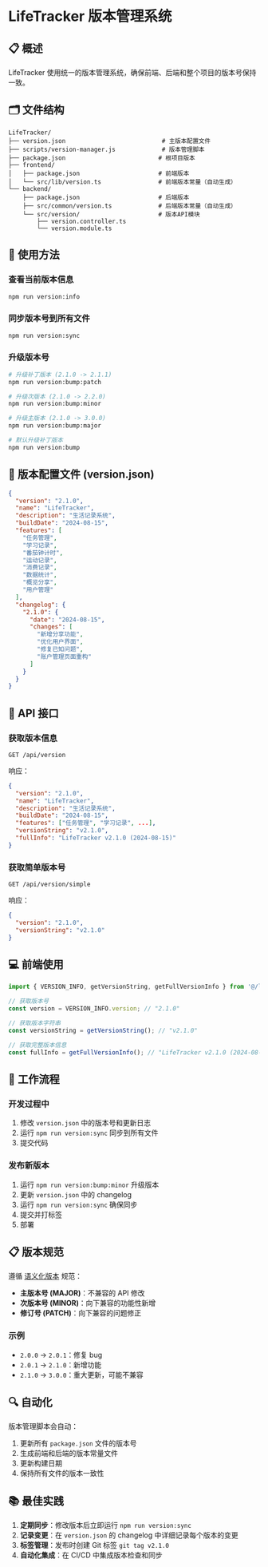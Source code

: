 # LifeTracker 版本管理系统

## 📋 概述

LifeTracker 使用统一的版本管理系统，确保前端、后端和整个项目的版本号保持一致。

## 🗂️ 文件结构

```
LifeTracker/
├── version.json                           # 主版本配置文件
├── scripts/version-manager.js             # 版本管理脚本
├── package.json                          # 根项目版本
├── frontend/
│   ├── package.json                      # 前端版本
│   └── src/lib/version.ts                # 前端版本常量（自动生成）
└── backend/
    ├── package.json                      # 后端版本
    ├── src/common/version.ts             # 后端版本常量（自动生成）
    └── src/version/                      # 版本API模块
        ├── version.controller.ts
        └── version.module.ts
```

## 🔧 使用方法

### 查看当前版本信息
```bash
npm run version:info
```

### 同步版本号到所有文件
```bash
npm run version:sync
```

### 升级版本号
```bash
# 升级补丁版本 (2.1.0 -> 2.1.1)
npm run version:bump:patch

# 升级次版本 (2.1.0 -> 2.2.0)
npm run version:bump:minor

# 升级主版本 (2.1.0 -> 3.0.0)
npm run version:bump:major

# 默认升级补丁版本
npm run version:bump
```

## 📝 版本配置文件 (version.json)

```json
{
  "version": "2.1.0",
  "name": "LifeTracker",
  "description": "生活记录系统",
  "buildDate": "2024-08-15",
  "features": [
    "任务管理",
    "学习记录",
    "番茄钟计时",
    "运动记录", 
    "消费记录",
    "数据统计",
    "概览分享",
    "用户管理"
  ],
  "changelog": {
    "2.1.0": {
      "date": "2024-08-15",
      "changes": [
        "新增分享功能",
        "优化用户界面",
        "修复已知问题",
        "账户管理页面重构"
      ]
    }
  }
}
```

## 🚀 API 接口

### 获取版本信息
```
GET /api/version
```

响应：
```json
{
  "version": "2.1.0",
  "name": "LifeTracker",
  "description": "生活记录系统",
  "buildDate": "2024-08-15",
  "features": ["任务管理", "学习记录", ...],
  "versionString": "v2.1.0",
  "fullInfo": "LifeTracker v2.1.0 (2024-08-15)"
}
```

### 获取简单版本号
```
GET /api/version/simple
```

响应：
```json
{
  "version": "2.1.0",
  "versionString": "v2.1.0"
}
```

## 💻 前端使用

```typescript
import { VERSION_INFO, getVersionString, getFullVersionInfo } from '@/lib/version';

// 获取版本号
const version = VERSION_INFO.version; // "2.1.0"

// 获取版本字符串
const versionString = getVersionString(); // "v2.1.0"

// 获取完整版本信息
const fullInfo = getFullVersionInfo(); // "LifeTracker v2.1.0 (2024-08-15)"
```

## 🔄 工作流程

### 开发过程中
1. 修改 `version.json` 中的版本号和更新日志
2. 运行 `npm run version:sync` 同步到所有文件
3. 提交代码

### 发布新版本
1. 运行 `npm run version:bump:minor` 升级版本
2. 更新 `version.json` 中的 changelog
3. 运行 `npm run version:sync` 确保同步
4. 提交并打标签
5. 部署

## 📋 版本规范

遵循 [语义化版本](https://semver.org/lang/zh-CN/) 规范：

- **主版本号 (MAJOR)**：不兼容的 API 修改
- **次版本号 (MINOR)**：向下兼容的功能性新增
- **修订号 (PATCH)**：向下兼容的问题修正

### 示例
- `2.0.0` → `2.0.1`：修复 bug
- `2.0.1` → `2.1.0`：新增功能
- `2.1.0` → `3.0.0`：重大更新，可能不兼容

## 🔍 自动化

版本管理脚本会自动：
1. 更新所有 `package.json` 文件的版本号
2. 生成前端和后端的版本常量文件
3. 更新构建日期
4. 保持所有文件的版本一致性

## 📚 最佳实践

1. **定期同步**：修改版本后立即运行 `npm run version:sync`
2. **记录变更**：在 `version.json` 的 changelog 中详细记录每个版本的变更
3. **标签管理**：发布时创建 Git 标签 `git tag v2.1.0`
4. **自动化集成**：在 CI/CD 中集成版本检查和同步
